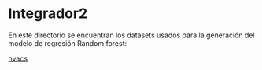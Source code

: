 # Integrador2

En este directorio se encuentran los datasets usados para la generación del modelo de regresión Random forest:

[hvacs](Integrador2/optimización/input/tr_hvacs.xmlx)
